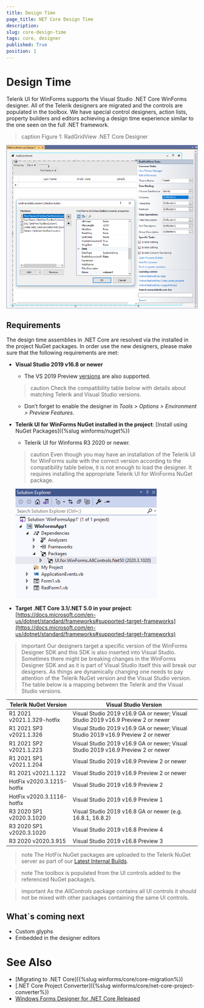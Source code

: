 ```yaml
---
title: Design Time 
page_title: NET Core Design Time
description:   
slug: core-design-time
tags: core, designer
published: True
position: 1
---
```


# Design Time

Telerik UI for WinForms supports the Visual Studio .NET Core WinForms designer. All of the Telerik designers are migrated and the controls are populated in the toolbox. We have special control designers, action lists, property builders and editors achieving a design time experience similar to the one seen on the full .NET framework. 

>caption Figure 1: RadGridView .NET Core Designer

![core-designer001](images/core-designer001.png)

## Requirements

The design time assemblies in .NET Core are resolved via the installed in the project NuGet packages. In order use the new designers, please make sure that the following requirements are met:

*  **Visual Studio 2019 v16.8 or newer**
    - The VS 2019 Preview [versions](https://visualstudio.microsoft.com/vs/preview/) are also supported. 
    
	>caution Check the compatibility table below with details about matching Telerik and Visual Studio versions.
	
    - Don’t forget to enable the designer in *Tools > Options > Environment > Preview Features*.
* **Telerik UI for WinForms NuGet installed in the project**: [Install using NuGet Packages]({%slug winforms/nuget%})
     - Telerik UI for Winforms R3 2020 or newer.

	>caution Even though you may have an installation of the Telerik UI for WinForms suite with the correct version according to the compatibility table below, it is not enough to load the designer. It requires installing the appropriate Telerik UI for WinForms NuGet package.

	![core-designer002](images/core-designer002.png)

* **Target .NET Core 3.1/.NET 5.0 in your project**: [https://docs.microsoft.com/en-us/dotnet/standard/frameworks#supported-target-frameworks](https://docs.microsoft.com/en-us/dotnet/standard/frameworks#supported-target-frameworks)

>important Our designers target a specific version of the WinForms Designer SDK and this SDK is also inserted into Visual Studio. Sometimes there might be breaking changes in the WinForms Designer SDK and as it is part of Visual Studio itself this will break our designers. As things are dynamically changing one needs to pay attention of the Telerik NuGet version and the Visual Studio version. The table below is a mapping between the Telerik and the Visual Studio versions.
>

|Telerik NuGet Version|Visual Studio Version|
|----|----|
|R1 2021 v2021.1.329-hotfix|Visual Studio 2019 v16.9 GA or newer; Visual Studio 2019 v16.9 Preview 2 or newer|
|R1 2021 SP3 v2021.1.326|Visual Studio 2019 v16.9 GA or newer; Visual Studio 2019 v16.9 Preview 2 or newer|
|R1 2021 SP2 v2021.1.223|Visual Studio 2019 v16.9 GA or newer; Visual Studio 2019 v16.9 Preview 2 or newer|
|R1 2021 SP1 v2021.1.204|Visual Studio 2019 v16.9 Preview 2 or newer|
|R1 2021 v2021.1.122|Visual Studio 2019 v16.9 Preview 2 or newer|
|HotFix v2020.3.1215-hotfix|Visual Studio 2019 v16.9 Preview 2|
|HotFix v2020.3.1116-hotfix|Visual Studio 2019 v16.9 Preview 1|
|R3 2020 SP1 v2020.3.1020|Visual Studio 2019 v16.8 GA or newer (e.g. 16.8.1, 16.8.2)|
|R3 2020 SP1 v2020.3.1020|Visual Studio 2019 v16.8 Preview 4|
|R3 2020 v2020.3.915|Visual Studio 2019 v16.8 Preview 3|

>note The HotFix NuGet packages are uploaded to the Telerik NuGet server as part of our [Latest Internal Builds](https://docs.telerik.com/devtools/winforms/installation-and-upgrades/latest-internal-builds#latest-internal-builds).
>

>note The toolbox is populated from the UI controls added to the referenced NuGet package/s.  
>

>important As the *AllControls* package contains all UI controls it should not be mixed with other packages containing the same UI controls.
>

## What`s coming next 

* Custom glyphs
* Embedded in the designer editors


# See Also
* [Migrating to .NET Core]({%slug winforms/core/core-migration%})
* [.NET Core Project Converter]({%slug winforms/core/net-core-project-converter%})
* [Windows Forms Designer for .NET Core Released](https://devblogs.microsoft.com/dotnet/windows-forms-designer-for-net-core-released/)
